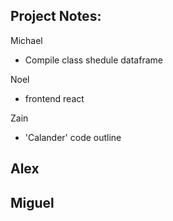 ## Project Notes:

Michael
- Compile class shedule dataframe

Noel
- frontend react

Zain
- 'Calander' code outline

Alex
- 

Miguel
- 